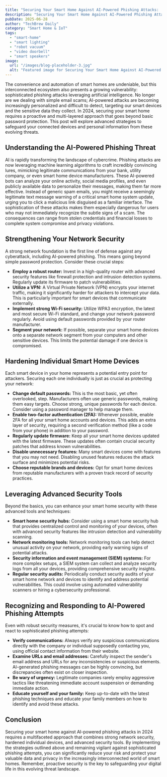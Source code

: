 ```yaml
---
title: "Securing Your Smart Home Against AI-Powered Phishing Attacks:  Advanced IoT Device Protection Strategies for 2024"
description: "Securing Your Smart Home Against AI-Powered Phishing Attacks:  Advanced IoT Device Protection Strategies for 2024"
pubDate: 2025-06-28
author: "TechBrew Daily"
category: "Smart Home & IoT"
tags:
  - "smart-home"
  - "smart lighting"
  - "robot vacuum"
  - "video doorbell"
  - "smart speakers"
image:
  url: "/images/blog-placeholder-3.jpg"
  alt: "Featured image for Securing Your Smart Home Against AI-Powered Phishing Attacks:  Advanced IoT Device Protection Strategies for 2024"
---
```


The convenience and automation of smart homes are undeniable, but this interconnected ecosystem also presents a growing vulnerability: sophisticated phishing attacks leveraging artificial intelligence.  No longer are we dealing with simple email scams; AI-powered attacks are becoming increasingly personalized and difficult to detect, targeting our smart devices and the sensitive data they collect.  In 2024, securing your smart home requires a proactive and multi-layered approach that goes beyond basic password protection.  This post will explore advanced strategies to safeguard your connected devices and personal information from these evolving threats.


## Understanding the AI-Powered Phishing Threat

AI is rapidly transforming the landscape of cybercrime.  Phishing attacks are now leveraging machine learning algorithms to craft incredibly convincing lures, mimicking legitimate communications from your bank, utility company, or even smart home device manufacturers. These AI-powered bots can analyze your online activity, social media profiles, and even publicly available data to personalize their messages, making them far more effective.  Instead of generic spam emails, you might receive a seemingly legitimate text message warning of a critical smart home system update, urging you to click a malicious link disguised as a familiar interface.  The sophistication of these attacks makes them especially dangerous for users who may not immediately recognize the subtle signs of a scam.  The consequences can range from stolen credentials and financial losses to complete system compromise and privacy violations.


## Strengthening Your Network Security

A strong network foundation is the first line of defense against any cyberattack, including AI-powered phishing.  This means going beyond simple password protection.  Consider these crucial steps:

* **Employ a robust router:**  Invest in a high-quality router with advanced security features like firewall protection and intrusion detection systems.  Regularly update its firmware to patch vulnerabilities.
* **Utilize a VPN:** A Virtual Private Network (VPN) encrypts your internet traffic, making it significantly harder for attackers to intercept your data. This is particularly important for smart devices that communicate externally.
* **Implement strong Wi-Fi security:** Utilize WPA3 encryption, the latest and most secure Wi-Fi standard, and change your network password regularly.  Avoid using default passwords provided by your router manufacturer.
* **Segment your network:**  If possible, separate your smart home devices onto a separate network segment from your computers and other sensitive devices. This limits the potential damage if one device is compromised.


## Hardening Individual Smart Home Devices

Each smart device in your home represents a potential entry point for attackers.  Securing each one individually is just as crucial as protecting your network:

* **Change default passwords:** This is the most basic, yet often overlooked, step.  Manufacturers often use generic passwords, making them easy targets.  Choose strong, unique passwords for each device.  Consider using a password manager to help manage them.
* **Enable two-factor authentication (2FA):**  Whenever possible, enable 2FA for all your smart home accounts and devices. This adds an extra layer of security, requiring a second verification method (like a code from your phone) in addition to your password.
* **Regularly update firmware:**  Keep all your smart home devices updated with the latest firmware.  These updates often contain crucial security patches that address known vulnerabilities.
* **Disable unnecessary features:**  Many smart devices come with features that you may not need.  Disabling unused features reduces the attack surface and minimizes potential risks.
* **Choose reputable brands and devices:**  Opt for smart home devices from reputable manufacturers with a proven track record of security practices.


## Leveraging Advanced Security Tools

Beyond the basics, you can enhance your smart home security with these advanced tools and techniques:

* **Smart home security hubs:**  Consider using a smart home security hub that provides centralized control and monitoring of your devices, often with advanced security features like intrusion detection and vulnerability scanning.
* **Network monitoring tools:**  Network monitoring tools can help detect unusual activity on your network, providing early warning signs of potential attacks.
* **Security information and event management (SIEM) systems:** For more complex setups, a SIEM system can collect and analyze security logs from all your devices, providing comprehensive security insights.
* **Regular security audits:**  Periodically conduct security audits of your smart home network and devices to identify and address potential vulnerabilities. This could involve using automated vulnerability scanners or hiring a cybersecurity professional.


##  Recognizing and Responding to AI-Powered Phishing Attempts

Even with robust security measures, it's crucial to know how to spot and react to sophisticated phishing attempts:

* **Verify communications:** Always verify any suspicious communications directly with the company or individual supposedly contacting you, using official contact information from their website.
* **Examine URLs and email addresses:**  Carefully inspect the sender's email address and URLs for any inconsistencies or suspicious elements.  AI-generated phishing messages can be highly convincing, but discrepancies often exist on closer inspection.
* **Be wary of urgency:**  Legitimate companies rarely employ aggressive tactics like threatening immediate account suspension or demanding immediate action.
* **Educate yourself and your family:**  Keep up-to-date with the latest phishing techniques and educate your family members on how to identify and avoid these attacks.


## Conclusion

Securing your smart home against AI-powered phishing attacks in 2024 requires a multifaceted approach that combines strong network security, hardened individual devices, and advanced security tools.  By implementing the strategies outlined above and remaining vigilant against sophisticated phishing attempts, you can significantly reduce your risk and protect your valuable data and privacy in the increasingly interconnected world of smart homes.  Remember, proactive security is the key to safeguarding your digital life in this evolving threat landscape.